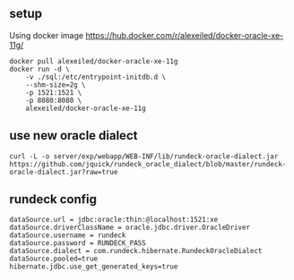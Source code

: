 ## setup

Using docker image https://hub.docker.com/r/alexeiled/docker-oracle-xe-11g/

    docker pull alexeiled/docker-oracle-xe-11g
    docker run -d \
    	-v ./sql:/etc/entrypoint-initdb.d \
    	--shm-size=2g \
    	-p 1521:1521 \
    	-p 8080:8080 \
    	alexeiled/docker-oracle-xe-11g

## use new oracle dialect

	curl -L -o server/exp/webapp/WEB-INF/lib/rundeck-oracle-dialect.jar https://github.com/jquick/rundeck_oracle_dialect/blob/master/rundeck-oracle-dialect.jar?raw=true

## rundeck config

~~~ {.properties}
dataSource.url = jdbc:oracle:thin:@localhost:1521:xe
dataSource.driverClassName = oracle.jdbc.driver.OracleDriver
dataSource.username = rundeck
dataSource.password = RUNDECK_PASS
dataSource.dialect = com.rundeck.hibernate.RundeckOracleDialect
dataSource.pooled=true
hibernate.jdbc.use_get_generated_keys=true
~~~